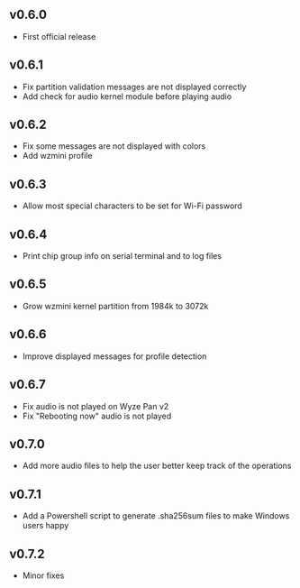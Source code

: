 ## v0.6.0

- First official release

## v0.6.1

- Fix partition validation messages are not displayed correctly
- Add check for audio kernel module before playing audio

## v0.6.2

- Fix some messages are not displayed with colors
- Add wzmini profile

## v0.6.3

- Allow most special characters to be set for Wi-Fi password

## v0.6.4

- Print chip group info on serial terminal and to log files

## v0.6.5

- Grow wzmini kernel partition from 1984k to 3072k

## v0.6.6

- Improve displayed messages for profile detection

## v0.6.7

- Fix audio is not played on Wyze Pan v2
- Fix "Rebooting now" audio is not played

## v0.7.0

- Add more audio files to help the user better keep track of the operations

## v0.7.1

- Add a Powershell script to generate .sha256sum files to make Windows users happy

## v0.7.2

- Minor fixes

